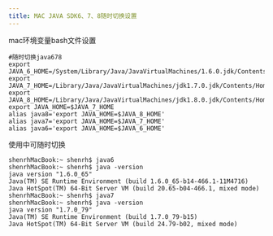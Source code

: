 ```yaml
---
title: MAC JAVA SDK6、7、8随时切换设置
---
```

mac环境变量bash文件设置

	#随时切换java678
	export JAVA_6_HOME=/System/Library/Java/JavaVirtualMachines/1.6.0.jdk/Contents/Home
	export JAVA_7_HOME=/Library/Java/JavaVirtualMachines/jdk1.7.0.jdk/Contents/Home
	export JAVA_8_HOME=/Library/Java/JavaVirtualMachines/jdk1.8.0.jdk/Contents/Home
	export JAVA_HOME=$JAVA_7_HOME
	alias java8='export JAVA_HOME=$JAVA_8_HOME'
	alias java7='export JAVA_HOME=$JAVA_7_HOME'
	alias java6='export JAVA_HOME=$JAVA_6_HOME'
	
使用中可随时切换

	shenrhMacBook:~ shenrh$ java6
	shenrhMacBook:~ shenrh$ java -version
	java version "1.6.0_65"
	Java(TM) SE Runtime Environment (build 1.6.0_65-b14-466.1-11M4716)
	Java HotSpot(TM) 64-Bit Server VM (build 20.65-b04-466.1, mixed mode)
	shenrhMacBook:~ shenrh$ java7        
	shenrhMacBook:~ shenrh$ java -version
	java version "1.7.0_79"
	Java(TM) SE Runtime Environment (build 1.7.0_79-b15)
	Java HotSpot(TM) 64-Bit Server VM (build 24.79-b02, mixed mode)